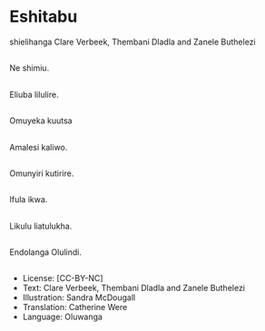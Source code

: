 # Eshitabu
shielihanga
Clare Verbeek, Thembani
Dladla and Zanele
Buthelezi

##
Ne shimiu.


##
Eliuba lilulire.


##
Omuyeka kuutsa


##
Amalesi kaliwo.


##
Omunyiri kutirire.


##
Ifula ikwa.


##
Likulu liatulukha.


##
Endolanga Olulindi.


##
* License: [CC-BY-NC]
* Text: Clare Verbeek, Thembani Dladla and Zanele
Buthelezi
* Illustration: Sandra McDougall
* Translation: Catherine Were
* Language: Oluwanga


